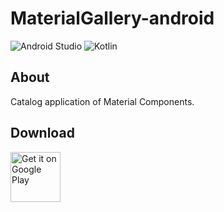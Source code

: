 # MaterialGallery-android  

![Android Studio](https://img.shields.io/badge/Android%20Studio-Arctic%20Fox%20Beta1-green.svg)
![Kotlin](https://img.shields.io/badge/kotlin-1.4.32-yellow.svg)

## About  
Catalog application of Material Components.  

## Download  

[<img src="https://play.google.com/intl/en_us/badges/images/generic/en_badge_web_generic.png"
alt="Get it on Google Play" height="80">](https://play.google.com/store/apps/details?id=com.numero.material_gallery)
